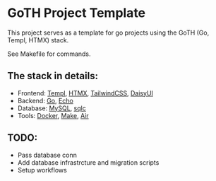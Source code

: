# GoTH Project Template

This project serves as a template for go projects using the GoTH (Go, Templ, HTMX) stack.

See Makefile for commands.

## The stack in details:
- Frontend: [Templ](https://templ.guide/), [HTMX](https://htmx.org/), [TailwindCSS](https://tailwindcss.com/), [DaisyUI](https://daisyui.com/)
- Backend: [Go](https://go.dev/), [Echo](https://echo.labstack.com/)
- Database: [MySQL](https://www.mysql.com/), [sqlc](https://docs.sqlc.dev/en/latest/tutorials/getting-started-mysql.html)
- Tools: [Docker](https://www.docker.com/), [Make](https://makefiletutorial.com/), [Air](https://github.com/air-verse/air)

## TODO:
- Pass database conn
- Add database infrastrcture and migration scripts
- Setup workflows